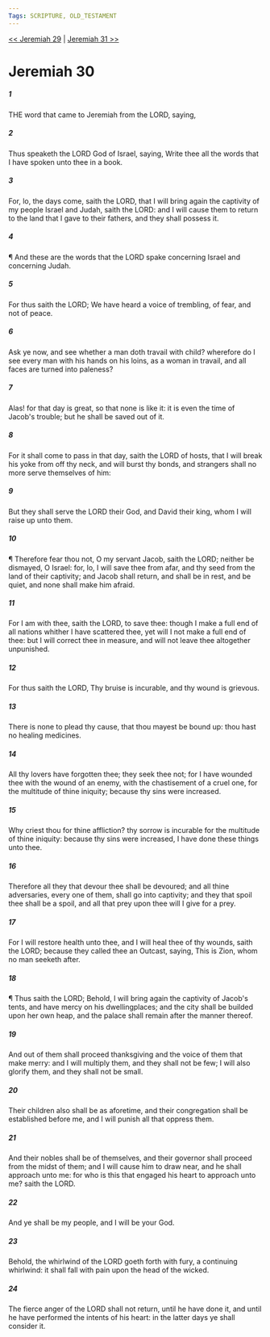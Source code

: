 ```yaml
---
Tags: SCRIPTURE, OLD_TESTAMENT
---
```


[<< Jeremiah 29](OLD_TESTAMENT/24_Jeremiah/Jeremiah_29.md) | [Jeremiah 31 >>](OLD_TESTAMENT/24_Jeremiah/Jeremiah_31.md)

# Jeremiah 30

##### 1
 THE word that came to Jeremiah from the LORD, saying,
##### 2
 Thus speaketh the LORD God of Israel, saying, Write thee all the words that I have spoken unto thee in a book.
##### 3
 For, lo, the days come, saith the LORD, that I will bring again the captivity of my people Israel and Judah, saith the LORD: and I will cause them to return to the land that I gave to their fathers, and they shall possess it.
##### 4
 ¶ And these are the words that the LORD spake concerning Israel and concerning Judah.
##### 5
 For thus saith the LORD; We have heard a voice of trembling, of fear, and not of peace.
##### 6
 Ask ye now, and see whether a man doth travail with child?  wherefore do I see every man with his hands on his loins, as a woman in travail, and all faces are turned into paleness?
##### 7
 Alas!  for that day is great, so that none is like it: it is even the time of Jacob's trouble; but he shall be saved out of it.
##### 8
 For it shall come to pass in that day, saith the LORD of hosts, that I will break his yoke from off thy neck, and will burst thy bonds, and strangers shall no more serve themselves of him:
##### 9
 But they shall serve the LORD their God, and David their king, whom I will raise up unto them.
##### 10
 ¶ Therefore fear thou not, O my servant Jacob, saith the LORD; neither be dismayed, O Israel: for, lo, I will save thee from afar, and thy seed from the land of their captivity; and Jacob shall return, and shall be in rest, and be quiet, and none shall make him afraid.
##### 11
 For I am with thee, saith the LORD, to save thee: though I make a full end of all nations whither I have scattered thee, yet will I not make a full end of thee: but I will correct thee in measure, and will not leave thee altogether unpunished.
##### 12
 For thus saith the LORD, Thy bruise is incurable, and thy wound is grievous.
##### 13
 There is none to plead thy cause, that thou mayest be bound up: thou hast no healing medicines.
##### 14
 All thy lovers have forgotten thee; they seek thee not; for I have wounded thee with the wound of an enemy, with the chastisement of a cruel one, for the multitude of thine iniquity; because thy sins were increased.
##### 15
 Why criest thou for thine affliction?  thy sorrow is incurable for the multitude of thine iniquity: because thy sins were increased, I have done these things unto thee.
##### 16
 Therefore all they that devour thee shall be devoured; and all thine adversaries, every one of them, shall go into captivity; and they that spoil thee shall be a spoil, and all that prey upon thee will I give for a prey.
##### 17
 For I will restore health unto thee, and I will heal thee of thy wounds, saith the LORD; because they called thee an Outcast, saying, This is Zion, whom no man seeketh after.
##### 18
 ¶ Thus saith the LORD; Behold, I will bring again the captivity of Jacob's tents, and have mercy on his dwellingplaces; and the city shall be builded upon her own heap, and the palace shall remain after the manner thereof.
##### 19
 And out of them shall proceed thanksgiving and the voice of them that make merry: and I will multiply them, and they shall not be few; I will also glorify them, and they shall not be small.
##### 20
 Their children also shall be as aforetime, and their congregation shall be established before me, and I will punish all that oppress them.
##### 21
 And their nobles shall be of themselves, and their governor shall proceed from the midst of them; and I will cause him to draw near, and he shall approach unto me: for who is this that engaged his heart to approach unto me?  saith the LORD.
##### 22
 And ye shall be my people, and I will be your God.
##### 23
 Behold, the whirlwind of the LORD goeth forth with fury, a continuing whirlwind: it shall fall with pain upon the head of the wicked.
##### 24
 The fierce anger of the LORD shall not return, until he have done it, and until he have performed the intents of his heart: in the latter days ye shall consider it.
